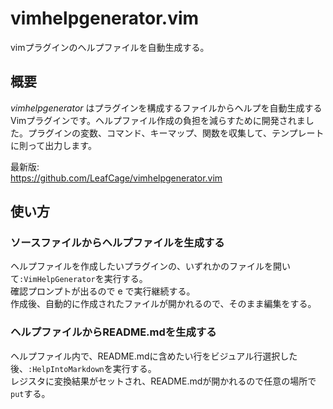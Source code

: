 # vimhelpgenerator.vim
vimプラグインのヘルプファイルを自動生成する。

## 概要
*vimhelpgenerator* はプラグインを構成するファイルからヘルプを自動生成するVimプラグインです。ヘルプファイル作成の負担を減らすために開発されました。プラグインの変数、コマンド、キーマップ、関数を収集して、テンプレートに則って出力します。  

最新版:  
https://github.com/LeafCage/vimhelpgenerator.vim  


## 使い方
### ソースファイルからヘルプファイルを生成する
ヘルプファイルを作成したいプラグインの、いずれかのファイルを開いて`:VimHelpGenerator`を実行する。  
確認プロンプトが出るので e で実行継続する。  
作成後、自動的に作成されたファイルが開かれるので、そのまま編集をする。  

### ヘルプファイルからREADME.mdを生成する
ヘルプファイル内で、README.mdに含めたい行をビジュアル行選択した後、`:HelpIntoMarkdown`を実行する。  
レジスタに変換結果がセットされ、README.mdが開かれるので任意の場所で`put`する。  

